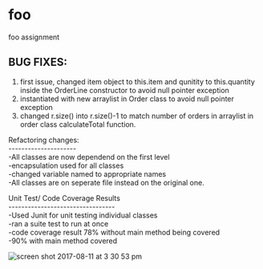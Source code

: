 # foo
foo assignment

BUG FIXES:
------------
1. first issue, changed item object to this.item and qunitity to this.quantity inside the OrderLine constructor to avoid null pointer exception <br>
2. instantiated with new arraylist in Order class to avoid null pointer exception <br>
3. changed r.size() into r.size()-1 to match number of orders in arraylist in order class calculateTotal function. <br>

Refactoring changes:<br>
---------------------<br>
-All classes are now dependend on the first level<br>
-encapsulation used for all classes<br>
-changed variable named to appropriate names<br>
-All classes are on seperate file instead on the original one.<br>

Unit Test/ Code Coverage Results<br>
---------------------------------<br>
-Used Junit for unit testing individual classes<br>
-ran a suite test to run at once<br>
-code coverage result 78% without main method being covered<br>
-90% with main method covered<br>

![screen shot 2017-08-11 at 3 30 53 pm](https://user-images.githubusercontent.com/26268228/29229016-33d0855a-7eaa-11e7-9094-45a29839166b.png)

